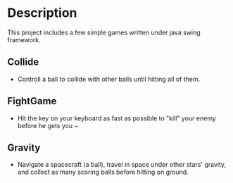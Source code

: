 # Description
This project includes a few simple games written under java swing framework.

## Collide
- Controll a ball to collide with other balls until hitting all of them.

## FightGame
- Hit the key on your keyboard as fast as possible to "kill" your enemy before he gets you ~

## Gravity
- Navigate a spacecraft (a ball), travel in space under other stars' gravity, and collect as many scoring balls before hitting on ground.
